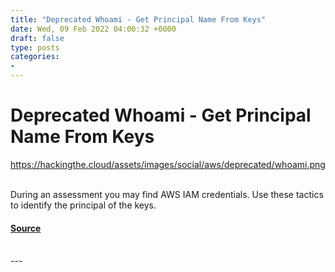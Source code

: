 ```yaml
---
title: "Deprecated Whoami - Get Principal Name From Keys"
date: Wed, 09 Feb 2022 04:00:32 +0000
draft: false
type: posts
categories: 
- 
---
```

# Deprecated Whoami - Get Principal Name From Keys
https://hackingthe.cloud/assets/images/social/aws/deprecated/whoami.png
<br/>

<br/>
During an assessment you may find AWS IAM credentials. Use these tactics to identify the principal of the keys.

#### [Source](https://hackingthe.cloud/aws/deprecated/whoami/)

<br/>
---
